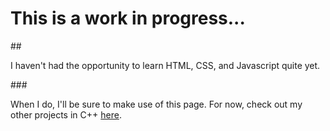 # This is a work in progress...

##<p>I haven't had the opportunity to learn HTML, CSS, and Javascript quite yet.</p>
###<p>When I do, I'll be sure to make use of this page. For now, check out my other projects in C++
  <a href = "https://github.com/adamjenkins1/Projects" target = "blank">here</a>.</p>
